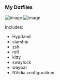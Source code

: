 ### My Dotfiles

![image](https://github.com/user-attachments/assets/3e9dc3f5-d385-43a5-b1ee-ae554e39508b)
![image](https://github.com/user-attachments/assets/2d174074-ef6d-42b7-ba3a-3514a2aada61)

Includes:
- Hyprland
- starship
- zsh
- rofi
- kitty
- swaylock
- waybar
- NVidia configurationr